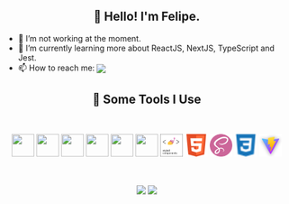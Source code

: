 <h2 align="center">👋 Hello! I'm Felipe.</h2>

- 🔭 I’m not working at the moment.
- 🌱 I’m currently learning more about ReactJS, NextJS, TypeScript and Jest.
- 📫 How to reach me: <a href="https://www.linkedin.com/in/felipe8297/" target="_blank"><img src="https://img.shields.io/badge/-LinkedIn-%230077B5?style=for-the-badge&logo=linkedin&logoColor=white" target="_blank" height="20" align="center"></a> 

<h2 align="center">🚀 Some Tools I Use</h2>
<br/>
<p align="center">
    <img src="https://cdn.jsdelivr.net/gh/devicons/devicon/icons/react/react-original.svg" width="40" height="40"/>
    <img src="https://cdn.jsdelivr.net/gh/devicons/devicon/icons/typescript/typescript-plain.svg" width="40" height="40"/>
    <img src="https://cdn.jsdelivr.net/gh/devicons/devicon/icons/nextjs/nextjs-original.svg" width="40" height="40"/>
    <img src="https://cdn.jsdelivr.net/gh/devicons/devicon/icons/javascript/javascript-original.svg" width="40" height="40"/>
    <img src="https://cdn.jsdelivr.net/gh/devicons/devicon/icons/nodejs/nodejs-original.svg" width="40" height="40"/>
    <img src="https://cdn.jsdelivr.net/gh/devicons/devicon/icons/jest/jest-plain.svg" width="40" height="40"/>
    <img src="./assets/styled-components.png" alt="components" width="40" height="40" />
    <img src="./assets/html.png" alt="html" width="40" height="40" />
    <img src="./assets/sass.png" alt="sass" width="40" height="40" />
    <img src="./assets/css3.png" alt="css3" width="40" height="40" />
    <img src="./assets/vite.png" alt="vite" width="40" height="40" />  
</p>
<br>
<br>

<div align='center'>
  <img height="180em" src="https://github-readme-stats.vercel.app/api?username=Felipe8297&show_icons=true&theme=tokyonight&include_all_commits=true&count_private=true"/>
  <img height="180em" src="https://github-readme-stats.vercel.app/api/top-langs/?username=Felipe8297&layout=compact&langs_count=7&theme=tokyonight"/>
</div>

